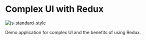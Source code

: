
# Complex UI with Redux
[![js-standard-style](https://cdn.rawgit.com/feross/standard/master/badge.svg)](https://github.com/feross/standard)

Demo application for complex UI and the benefits of using Redux.

